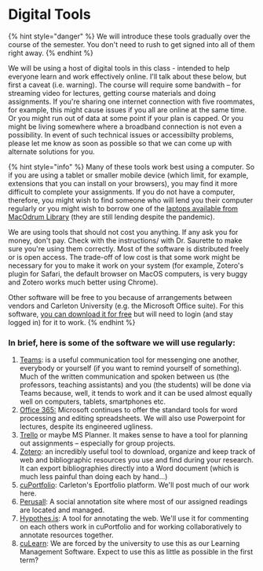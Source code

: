 # Digital Tools

{% hint style="danger" %}
We will introduce these tools gradually over the course of the semester. You don't need to rush to get signed into all of them right away.&#x20;
{% endhint %}

We will be using a host of digital tools in this class -  intended to help everyone learn and work effectively online. I'll talk about these below, but first a caveat (i.e. warning). The course will require some bandwith – for streaming video for lectures, getting course materials and doing assignments. If you're sharing one internet connection with five roommates, for example, this might cause issues if you all are online at the same time. Or you might run out of data at some point if your plan is capped. Or you might be living somewhere where a broadband connection is not even a possibility. In event of such technical issues or accessibilty problems, please let me know as soon as possible so that we can come up with alternate solutions for you.&#x20;

{% hint style="info" %}
Many of these tools work best using a computer. So if you are using a tablet or smaller mobile device (which limit, for example, extensions that you can install on your browsers), you may find it more difficult to complete your assignments. If you do not have a computer, therefore, you might wish to find someone who will lend you their computer regularly or you might wish to borrow one of the [laptops available from MacOdrum Library](https://library.carleton.ca/services/laptops) (they are still lending despite the pandemic).&#x20;

We are using tools that should not cost you anything. If any ask you for money, don't pay. Check with the instructions/ with Dr. Saurette to make sure you're using them correctly. Most of the software is distributed freely or is open access. The trade-off of low cost is that some work might be necessary for you to make it work on your system (for example, Zotero's plugin for Safari, the default browser on MacOS computers, is very buggy and Zotero works much better using Chrome).&#x20;

Other software will be free to you because of arrangements between vendors and Carleton University (e.g. the Microsoft Office suite). For this software, [you can download it for free](https://carleton.ca/its/ms-offer-students/) but will need to login (and stay logged in) for it to work.&#x20;
{% endhint %}

### In brief, here is some of the software we will use regularly:

1. [Teams](teams.md): is a useful communication tool for messenging one another, everybody or yourself (if you want to remind yourself of something). Much of the written communication and spoken between us (the professors, teaching assistants) and you (the students) will be done via Teams because, well, it tends to work and it can be used almost equally well on computers, tablets, smartphones etc.&#x20;
2. [Office 365:](office.md) Microsoft continues to offer the standard tools for word processing and editing spreadsheets. We will also use Powerpoint for lectures, despite its engineered ugliness.&#x20;
3. [Trello](trello.md) or maybe MS Planner. It makes sense to have a tool for planning out assignments – especially for group projects.&#x20;
4. [Zotero](zotero.md): an incredibly useful tool to  download, organize and keep track of web and bibliographic resources you use and find during your research. It can export bibliographies directly into a Word document (which is much less painful than doing each by hand...)&#x20;
5. [cuPortfolio](broken-reference): Carleton's Eportfolio platform. We'll post much of our work here.&#x20;
6. [Perusall](perusall.md): A social annotation site where most of our assigned readings are located and managed.
7. [Hypothes.is](hypothes.is.md): A tool for annotating the web. We'll use it for commenting on each others work in cuPortfolio and for working collaboratively to annotate resources together.&#x20;
8. [cuLearn](broken-reference): We are forced by the university to use this as our Learning Management Software. Expect to use this as little as possible in the first term?
